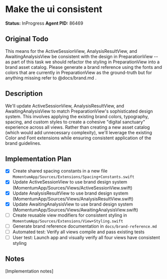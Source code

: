 # Make the ui consistent
**Status:** InProgress
**Agent PID:** 86469

## Original Todo
This means for the ActiveSessionView, AnalysisResultView, and AwaitingAnalysisView be consistent with the design in PreparationView -- as part of this task we should refactor the styling in PreparationView into a brand asset catalog. Please generate a brand reference using the fonts and colors that are currently in PreparationView as the ground-truth but for anything missing refer to @docs/brand.md .

## Description
We'll update ActiveSessionView, AnalysisResultView, and AwaitingAnalysisView to match PreparationView's sophisticated design system. This involves applying the existing brand colors, typography, spacing, and custom styles to create a cohesive "digital sanctuary" experience across all views. Rather than creating a new asset catalog (which would add unnecessary complexity), we'll leverage the existing Color and Font extensions while ensuring consistent application of the brand guidelines.

## Implementation Plan
- [x] Create shared spacing constants in a new file `MomentumApp/Sources/Extensions/Spacing+Constants.swift`
- [x] Update ActiveSessionView to use brand design system (MomentumApp/Sources/Views/ActiveSessionView.swift)
- [x] Update AnalysisResultView to use brand design system (MomentumApp/Sources/Views/AnalysisResultView.swift)
- [x] Update AwaitingAnalysisView to use brand design system (MomentumApp/Sources/Views/AwaitingAnalysisView.swift)
- [ ] Create reusable view modifiers for consistent styling in `MomentumApp/Sources/Extensions/View+Styling.swift`
- [ ] Generate brand reference documentation in `docs/brand-reference.md`
- [ ] Automated test: Verify all views compile and pass existing tests
- [ ] User test: Launch app and visually verify all four views have consistent styling

## Notes
[Implementation notes]
